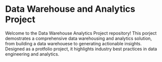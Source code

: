 # Data Warehouse and Analytics Project
Welcome to the Data Warehouse Analytics Project repository!
This porject demostrates a comprehensive data warehousing and analytics solution, from building a data warehouese to generating actionable insights. Designed as a protfolio project, it highlights industry best practices in data engineering and analytics.
